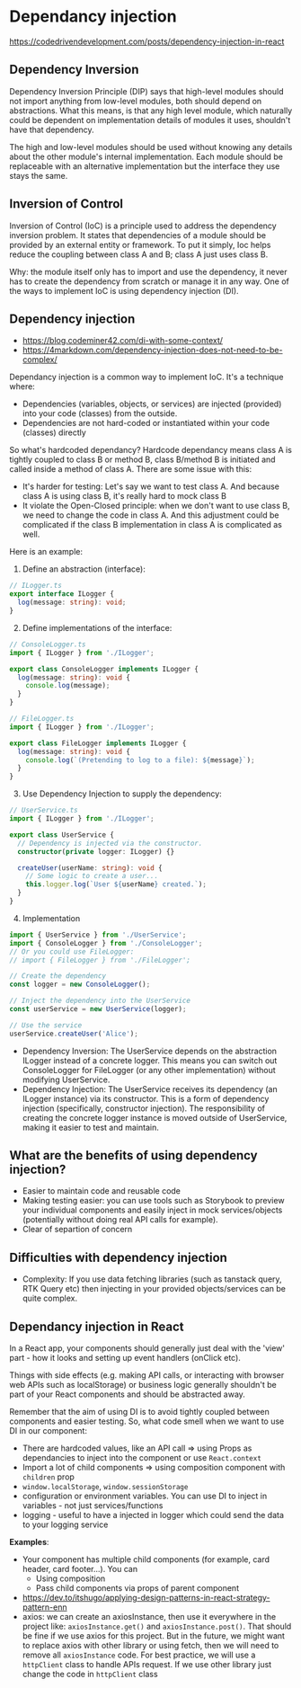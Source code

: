 # Dependancy injection

<https://codedrivendevelopment.com/posts/dependency-injection-in-react>

## Dependency Inversion

Dependency Inversion Principle (DIP) says that high-level modules should not import anything from low-level modules, both should depend on abstractions. What this means, is that any high level module, which naturally could be dependent on implementation details of modules it uses, shouldn't have that dependency.

The high and low-level modules should be used without knowing any details about the other module's internal implementation. Each module should be replaceable with an alternative implementation but the interface they use stays the same.

## Inversion of Control

Inversion of Control (IoC) is a principle used to address the dependency inversion problem. It states that dependencies of a module should be provided by an external entity or framework. To put it simply, Ioc helps reduce the coupling between class A and B; class A just uses class B.

Why: the module itself only has to import and use the dependency, it never has to create the dependency from scratch or manage it in any way. One of the ways to implement IoC is using dependency injection (DI).

## Dependency injection

- <https://blog.codeminer42.com/di-with-some-context/>
- <https://4markdown.com/dependency-injection-does-not-need-to-be-complex/>

Dependancy injection is a common way to implement IoC. It's a technique where:

- Dependencies (variables, objects, or services) are injected (provided) into your code (classes) from the outside. 
- Dependencies are not hard-coded or instantiated within your code (classes) directly

So what's hardcoded dependancy? Hardcode dependancy means class A is tightly coupled to class B or method B, class B/method B is initiated and called inside a method of class A. There are some issue with this:

- It's harder for testing: Let's say we want to test class A. And because class A is using class B, it's really hard to mock class B
- It violate the Open-Closed principle: when we don't want to use class B, we need to change the code in class A. And this adjustment could be complicated if the class B implementation in class A is complicated as well. 

Here is an example:

1. Define an abstraction (interface):

```ts
// ILogger.ts
export interface ILogger {
  log(message: string): void;
}
```

2. Define implementations of the interface:

```ts
// ConsoleLogger.ts
import { ILogger } from './ILogger';

export class ConsoleLogger implements ILogger {
  log(message: string): void {
    console.log(message);
  }
}

// FileLogger.ts 
import { ILogger } from './ILogger';

export class FileLogger implements ILogger {
  log(message: string): void {
    console.log(`(Pretending to log to a file): ${message}`);
  }
}
```

3. Use Dependency Injection to supply the dependency:

```ts
// UserService.ts
import { ILogger } from './ILogger';

export class UserService {
  // Dependency is injected via the constructor.
  constructor(private logger: ILogger) {}

  createUser(userName: string): void {
    // Some logic to create a user...
    this.logger.log(`User ${userName} created.`);
  }
}
```

4. Implementation

```ts
import { UserService } from './UserService';
import { ConsoleLogger } from './ConsoleLogger';
// Or you could use FileLogger:
// import { FileLogger } from './FileLogger';

// Create the dependency
const logger = new ConsoleLogger();

// Inject the dependency into the UserService
const userService = new UserService(logger);

// Use the service
userService.createUser('Alice');
```

- Dependency Inversion:
The UserService depends on the abstraction ILogger instead of a concrete logger. This means you can switch out ConsoleLogger for FileLogger (or any other implementation) without modifying UserService.
- Dependency Injection:
The UserService receives its dependency (an ILogger instance) via its constructor. This is a form of dependency injection (specifically, constructor injection). The responsibility of creating the concrete logger instance is moved outside of UserService, making it easier to test and maintain.

## What are the benefits of using dependency injection?

- Easier to maintain code and reusable code
- Making testing easier: you can use tools such as Storybook to preview your individual components and easily inject in mock services/objects (potentially without doing real API calls for example).
- Clear of separtion of concern

## Difficulties with dependency injection

- Complexity: If you use data fetching libraries (such as tanstack query, RTK Query etc) then injecting in your provided objects/services can be quite complex.

## Dependancy injection in React

In a React app, your components should generally just deal with the 'view' part - how it looks and setting up event handlers (onClick etc).

Things with side effects (e.g. making API calls, or interacting with browser web APIs such as localStorage) or business logic generally shouldn't be part of your React components and should be abstracted away.

Remember that the aim of using DI is to avoid tightly coupled between components and easier testing. So, what code smell when we want to use DI in our component:

- There are hardcoded values, like an API call => using Props as dependancies to inject into the component or use `React.context`
- Import a lot of child components => using composition component with `children` prop 
- `window.localStorage`, `window.sessionStorage` 
- configuration or environment variables. You can use DI to inject in variables - not just services/functions
- logging - useful to have a injected in logger which could send the data to your logging service

**Examples**:

- Your component has multiple child components (for example, card header, card footer...). You can
  - Using composition
  - Pass child components via props of parent component
- <https://dev.to/itshugo/applying-design-patterns-in-react-strategy-pattern-enn>
- axios: we can create an axiosInstance, then use it everywhere in the project like: `axiosInstance.get()` and `axiosInstance.post()`. That should be fine if we use axios for this project. But in the future, we might want to replace axios with other library or using fetch, then we will need to remove all `axiosInstance` code. For best practice, we will use a `httpClient` class to handle APIs request. If we use other library just change the code in `httpClient` class